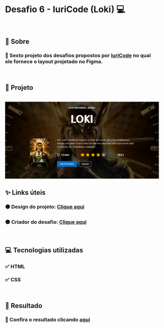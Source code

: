 # Desafio 6 - IuriCode (Loki) 💻

<br>

## 📌 Sobre

### 🥇 Sexto projeto dos desafios propostos por  <a href="https://www.linkedin.com/in/iuricode/" target="_blank">IuriCode</a> no qual ele fornece o layout projetado no Figma.

<br>

## 🎯 Projeto

<br>

<img src="./assets/design/loki.jpg">

<br>

## ✨ Links úteis

### ⚫ Design do projeto: <a href="https://www.figma.com/file/Yb9IBH56g7T1hdIyZ3BMNO/Desafios---Codelândia?node-id=7539%3A2" target="_blank">Clique aqui</a>
### ⚫ Criador do desafio: <a href="https://www.linkedin.com/in/iuricode/" target="_blank">Clique aqui</a>
  
<br>

## 💻 Tecnologias utilizadas

### ✅ HTML 
### ✅ CSS

<br>

## 🎉 Resultado

### 🧐 Confira o resultado clicando <a href="https://loki-torrico.netlify.app" target="_blank">aqui</a>